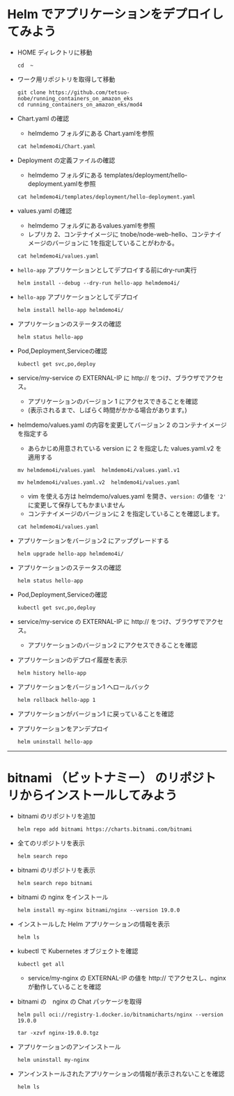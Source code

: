 # Helm でアプリケーションをデプロイしてみよう

* HOME ディレクトリに移動
  ```
  cd  ~
  ```
  
* ワーク用リポジトリを取得して移動
  ```
  git clone https://github.com/tetsuo-nobe/running_containers_on_amazon_eks
  cd running_containers_on_amazon_eks/mod4

  ```
* Chart.yaml の確認
  - helmdemo フォルダにある Chart.yamlを参照
  ```
  cat helmdemo4i/Chart.yaml
  ```
* Deployment の定義ファイルの確認
  - helmdemo フォルダにある templates/deployment/hello-deployment.yamlを参照
  ```
  cat helmdemo4i/templates/deployment/hello-deployment.yaml
  ```
* values.yaml の確認
  - helmdemo フォルダにあるvalues.yamlを参照
  - レプリカ 2、コンテナイメージに tnobe/node-web-hello、コンテナイメージのバージョンに 1を指定していることがわかる。
  ```
  cat helmdemo4i/values.yaml
  ```
* `hello-app` アプリケーションとしてデプロイする前にdry-run実行
  ```
  helm install --debug --dry-run hello-app helmdemo4i/
  ``` 
* `hello-app` アプリケーションとしてデプロイ
  ```
  helm install hello-app helmdemo4i/
  ``` 
* アプリケーションのステータスの確認
  ```
  helm status hello-app
  ```
* Pod,Deployment,Serviceの確認
  ```
  kubectl get svc,po,deploy
  ```
* service/my-service の EXTERNAL-IP に http:// をつけ、ブラウザでアクセス。
  - アプリケーションのバージョン 1 にアクセスできることを確認
  - (表示されるまで、しばらく時間がかかる場合があります。)

* helmdemo/values.yaml の内容を変更してバージョン 2 のコンテナイメージを指定する
  - あらかじめ用意されている version に 2 を指定した values.yaml.v2 を適用する 
  ```
  mv helmdemo4i/values.yaml  helmdemo4i/values.yaml.v1
  ```

  ```
  mv helmdemo4i/values.yaml.v2  helmdemo4i/values.yaml
  ```
  
  - vim を使える方は helmdemo/values.yaml を開き、`version:` の値を `'2'` に変更して保存してもかまいません
  - コンテナイメージのバージョンに 2 を指定していることを確認します。
  ```
  cat helmdemo4i/values.yaml
  ```

* アプリケーションをバージョン2 にアップグレードする
  ```
  helm upgrade hello-app helmdemo4i/
  ```
* アプリケーションのステータスの確認
  ```
  helm status hello-app
  ```
* Pod,Deployment,Serviceの確認
  ```
  kubectl get svc,po,deploy
  ```
* service/my-service の EXTERNAL-IP に http:// をつけ、ブラウザでアクセス。
  - アプリケーションのバージョン2 にアクセスできることを確認
* アプリケーションのデプロイ履歴を表示
  ```
  helm history hello-app
  ```
* アプリケーションをバージョン1 へロールバック
  ```
  helm rollback hello-app 1
  ```
* アプリケーションがバージョン1 に戻っていることを確認
* アプリケーションをアンデプロイ
  ```
  helm uninstall hello-app
  ```

---

# bitnami （ビットナミー） のリポジトリからインストールしてみよう

* bitnami のリポジトリを追加
  ```
  helm repo add bitnami https://charts.bitnami.com/bitnami
  ```

* 全てのリポジトリを表示
  ```
  helm search repo
  ```

* bitnami のリポジトリを表示
  ```
  helm search repo bitnami
  ```
  
* bitnami の nginx をインストール
  ```
  helm install my-nginx bitnami/nginx --version 19.0.0
  ```

* インストールした Helm アプリケーションの情報を表示
  ```
  helm ls
  ```

* kubectl で Kubernetes オブジェクトを確認
  ```
  kubectl get all
  ```
  - service/my-nginx の EXTERNAL-IP の値を http:// でアクセスし、nginx が動作していることを確認

* bitnami の　nginx の Chat パッケージを取得
  ```
  helm pull oci://registry-1.docker.io/bitnamicharts/nginx --version 19.0.0

  tar -xzvf nginx-19.0.0.tgz
  
  ```


* アプリケーションのアンインストール
  ```
  helm uninstall my-nginx
  ```

* アンインストールされたアプリケーションの情報が表示されないことを確認
  ```
  helm ls
  ```


  





